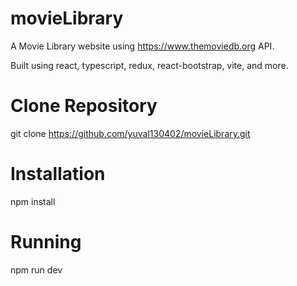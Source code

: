 # movieLibrary
A Movie Library website using https://www.themoviedb.org API.
 
Built using react, typescript, redux, react-bootstrap, vite, and more.

# Clone Repository
git clone https://github.com/yuval130402/movieLibrary.git

# Installation
npm install

# Running
npm run dev

